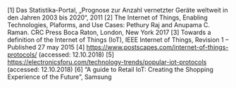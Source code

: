 [1]  Das Statistika-Portal, „Prognose zur Anzahl vernetzter Geräte weltweit in den Jahren 2003 bis 2020“, 2011
[2]  The Internet of Things, Enabling Technologies, Plaforms, and Use Cases: Pethury Raj and Anupama C. Raman. CRC Press Boca Raton, London, New York 2017
[3]  Towards a definition of the Internet of Things (IoT), IEEE Internet of Things, Revision 1 – Published 27 may 2015
[4]  https://www.postscapes.com/internet-of-things-protocols/ (accessed: 12.10.2018)
[5]  https://electronicsforu.com/technology-trends/popular-iot-protocols (accessed: 12.10.2018)
[6]  “A guide to Retail IoT: Creating the Shopping Experience of the Future”, Samsung
